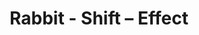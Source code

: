 ---
title: Rabbit - Shift – Effect
builder: true
type: coming-soon

# Content section
sections:
  - headerSection
  - countdownSection
  - servicesSection
  - subscribeSection
  - teamSection
  - contactSection
  - mapSection

# Background effect
shiftEffect: 
  enable: true
  speed: 0.1

---